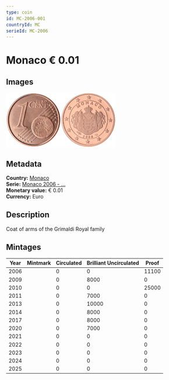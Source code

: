 ```yaml
---
type: coin
id: MC-2006-001
countryId: MC
serieId: MC-2006
---
```


# Monaco € 0.01

## Images

<img src="../../../Images/common-2002-001.webp" height="150" alt="Front image"><img src="Images/monaco-2006-001.webp" height="150" alt="Back image">

## Metadata

**Country:** [Monaco](../index.md)\
**Serie:** [Monaco 2006 - ...](index.md)\
**Monetary value:** € 0.01\
**Currency:** Euro

## Description

Coat of arms of the Grimaldi Royal family

## Mintages

| Year | Mintmark | Circulated | Brilliant Uncirculated | Proof |
| ---- | -------- | ---------- | ---------------------- | ----- |
| 2006 |          | 0          | 0                      | 11100 |
| 2009 |          | 0          | 8000                   | 0     |
| 2010 |          | 0          | 0                      | 25000 |
| 2011 |          | 0          | 7000                   | 0     |
| 2013 |          | 0          | 10000                  | 0     |
| 2014 |          | 0          | 8000                   | 0     |
| 2017 |          | 0          | 8000                   | 0     |
| 2020 |          | 0          | 7000                   | 0     |
| 2021 |          | 0          | 0                      | 0     |
| 2022 |          | 0          | 0                      | 0     |
| 2023 |          | 0          | 0                      | 0     |
| 2024 |          | 0          | 0                      | 0     |
| 2025 |          | 0          | 0                      | 0     |
